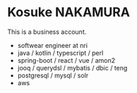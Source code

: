 Kosuke NAKAMURA
========================

This is a business account.

- softwear engineer at nri
- java / kotlin / typescript / perl
- spring-boot / react / vue / amon2
- jooq / querydsl / mybatis / dbic / teng
- postgresql / mysql / solr
- aws

